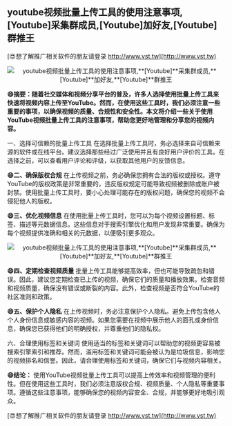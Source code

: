 ## **youtube视频批量上传工具的使用注意事项,**[Youtube]**采集群成员,**[Youtube]**加好友,**[Youtube]**群推王**

[😍想了解推广相关软件的朋友请登录 http://www.vst.tw](http://www.vst.tw)

 <center><img src="https://vst.tw/MP4/tuiguang/png/0.png" alt="youtube视频批量上传工具的使用注意事项,**[Youtube]**采集群成员,**[Youtube]**加好友,**[Youtube]**群推王"></center>

**😄摘要：随着社交媒体和视频分享平台的普及，许多人选择使用批量上传工具来快速将视频内容上传至YouTube。然而，在使用这些工具时，我们必须注意一些重要的事项，以确保视频的质量、合规性和安全性。本文将介绍一些关于使用YouTube视频批量上传工具的注意事项，帮助您更好地管理和分享您的视频内容。**

一、选择可信赖的批量上传工具
在选择批量上传工具时，务必选择来自可信赖来源的软件或在线平台。建议选择那些经过广泛使用并且有良好用户评价的工具。在选择之前，可以查看用户评论和评级，以获取其他用户的反馈信息。

**😄二、确保版权合规**
在上传视频之前，务必确保您拥有合法的版权或授权。遵守YouTube的版权政策是非常重要的，违反版权规定可能导致视频被删除或账户被封禁。使用批量上传工具时，要小心处理可能存在的版权问题，确保您的视频不会侵犯他人的版权。

**😄三、优化视频信息**
在使用批量上传工具时，您可以为每个视频设置标题、标签、描述等元数据信息。这些信息对于搜索引擎优化和用户发现非常重要。确保为每个视频提供准确和相关的元数据，以便吸引更多观众。

 <center><img src="https://vst.tw/MP4/tuiguang/png/2.png" alt="youtube视频批量上传工具的使用注意事项,**[Youtube]**采集群成员,**[Youtube]**加好友,**[Youtube]**群推王"></center>

**😄四、定期检查视频质量**
批量上传工具能够提高效率，但也可能导致疏忽和错误。因此，建议您定期检查已上传的视频，确保它们的质量和播放效果。检查音频和视频质量，确保没有错误或断裂的内容。此外，检查视频是否符合YouTube的社区准则和政策。

**😄五、保护个人隐私**
在上传视频时，务必注意保护个人隐私。避免上传包含他人个人身份信息或敏感内容的视频。如果您需要在视频中展示他人的面孔或身份信息，确保您已获得他们的明确授权，并尊重他们的隐私权。

六、合理使用标签和关键词
使用适当的标签和关键词可以帮助您的视频更容易被搜索引擎索引和推荐。然而，滥用标签和关键词可能会被认为是垃圾信息，影响您的视频排名和信誉。因此，请合理使用标签和关键词，确保它们与视频内容相关。

**😄结论：**
使用YouTube视频批量上传工具可以提高上传效率和视频管理的便利性。但在使用这些工具时，我们必须注意版权合规、视频质量、个人隐私等重要事项。遵循这些注意事项，能够确保您的视频内容安全、合规，并能够更好地吸引观众。

[😍想了解推广相关软件的朋友请登录 http://www.vst.tw](http://www.vst.tw)



